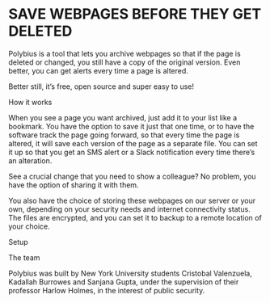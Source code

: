 # SAVE WEBPAGES BEFORE THEY GET DELETED

Polybius is a tool that lets you archive webpages so that if the page is deleted or changed, you still have a copy of the original version. Even better, you can get alerts every time a page is altered.

Better still, it’s free, open source and super easy to use!

How it works

When you see a page you want archived, just add it to your list like a bookmark. You have the option to save it just that one time, or to have the software track the page going forward, so that every time the page is altered, it will save each version of the page as a separate file. You can set it up so that you get an SMS alert or a Slack notification every time there’s an alteration. 

See a crucial change that you need to show a colleague? No problem, you have the option of sharing it with them. 

You also have the choice of storing these webpages on our server or your own, depending on your security needs and internet connectivity status. The files are encrypted, and you can set it to backup to a remote location of your choice. 

Setup

The team

Polybius was built by New York University students Cristobal Valenzuela, Kadallah Burrowes and Sanjana Gupta, under the supervision of their professor Harlow Holmes, in the interest of public security. 




